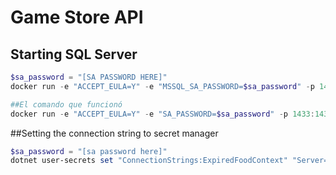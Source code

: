 # Game Store API

## Starting SQL Server
```powershell
$sa_password = "[SA PASSWORD HERE]"
docker run -e "ACCEPT_EULA=Y" -e "MSSQL_SA_PASSWORD=$sa_password" -p 1433:1433 -v sqlvolume:/var/opt/mssql -d --rm --name mssql mcr.microsoft.com/mssql/server:2022-latest

##El comando que funcionó
docker run -e "ACCEPT_EULA=Y" -e "SA_PASSWORD=$sa_password" -p 1433:1433 --name sqlserver -d mcr.microsoft.com/mssql/server:2022-latest

```
##Setting the connection string to secret manager

```powershell
$sa_password = "[sa password here]"
dotnet user-secrets set "ConnectionStrings:ExpiredFoodContext" "Server=localhost; Database=ExpiredFood; User Id=sa; Password=$sa_password; TrustServerCertificate=True"
```